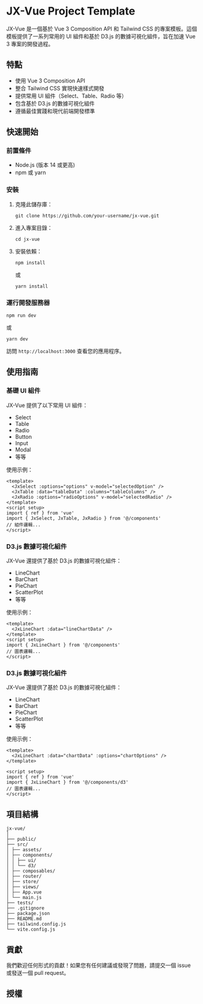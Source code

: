 # JX-Vue Project Template

JX-Vue 是一個基於 Vue 3 Composition API 和 Tailwind CSS 的專案模板。這個模板提供了一系列常用的 UI 組件和基於 D3.js 的數據可視化組件，旨在加速 Vue 3 專案的開發過程。

## 特點

- 使用 Vue 3 Composition API
- 整合 Tailwind CSS 實現快速樣式開發
- 提供常用 UI 組件（Select、Table、Radio 等）
- 包含基於 D3.js 的數據可視化組件
- 遵循最佳實踐和現代前端開發標準

## 快速開始

### 前置條件

- Node.js (版本 14 或更高)
- npm 或 yarn

### 安裝

1. 克隆此儲存庫：

   ```
   git clone https://github.com/your-username/jx-vue.git
   ```

2. 進入專案目錄：

   ```
   cd jx-vue
   ```

3. 安裝依賴：
   ```
   npm install
   ```
   或
   ```
   yarn install
   ```

### 運行開發服務器

```
npm run dev
```

或

```
yarn dev
```

訪問 `http://localhost:3000` 查看您的應用程序。

## 使用指南

### 基礎 UI 組件

JX-Vue 提供了以下常用 UI 組件：

- Select
- Table
- Radio
- Button
- Input
- Modal
- 等等

使用示例：

```vue
<template>
  <JxSelect :options="options" v-model="selectedOption" />
  <JxTable :data="tableData" :columns="tableColumns" />
  <JxRadio :options="radioOptions" v-model="selectedRadio" />
</template>
<script setup>
import { ref } from 'vue'
import { JxSelect, JxTable, JxRadio } from '@/components'
// 組件邏輯...
</script>
```

### D3.js 數據可視化組件

JX-Vue 還提供了基於 D3.js 的數據可視化組件：

- LineChart
- BarChart
- PieChart
- ScatterPlot
- 等等

使用示例：

```vue
<template>
  <JxLineChart :data="lineChartData" />
</template>
<script setup>
import { JxLineChart } from '@/components'
// 圖表邏輯...
</script>
```

### D3.js 數據可視化組件

JX-Vue 還提供了基於 D3.js 的數據可視化組件：

- LineChart
- BarChart
- PieChart
- ScatterPlot
- 等等

使用示例：

```vue
<template>
  <JxLineChart :data="chartData" :options="chartOptions" />
</template>

<script setup>
import { ref } from 'vue'
import { JxLineChart } from '@/components/d3'
// 圖表邏輯...
</script>
```

## 項目結構

```
jx-vue/
│
├── public/
├── src/
│ ├── assets/
│ ├── components/
│ │ ├── ui/
│ │ └── d3/
│ ├── composables/
│ ├── router/
│ ├── store/
│ ├── views/
│ ├── App.vue
│ └── main.js
├── tests/
├── .gitignore
├── package.json
├── README.md
├── tailwind.config.js
└── vite.config.js
```

## 貢獻

我們歡迎任何形式的貢獻！如果您有任何建議或發現了問題，請提交一個 issue 或發送一個 pull request。

## 授權
